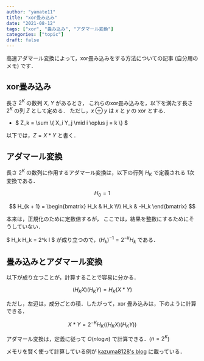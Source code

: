 ```yaml
---
author: "yamate11"
title: "xor畳み込み"
date: "2021-08-12"
tags: ["xor", "畳み込み", "アダマール変換"]
categories: ["topic"]
draft: false
---
```


高速アダマール変換によって，xor畳み込みをする方法についての記事 (自分用のメモ) です．


## xor畳み込み

長さ $2^K$ の数列 $X$, $Y$ があるとき，
これらのxor畳み込みを，以下を満たす長さ $2^K$ の列 $Z$ として定める．
ただし，$x \oplus y$ は $x$ と $y$ の xor とする．

* $ Z_k = \sum \\{ X_i Y_j \mid i \oplus j = k \\} $

以下では，$Z = X * Y$ と書く．

## アダマール変換

長さ $2^K$ の数列に作用するアダマール変換は，以下の行列 $H_K$ で定義される
1次変換である．

$$
H_0 = 1
$$

$$
H_{k + 1} = \begin{bmatrix}
H_k & H_k \\\\
H_k & -H_k
\end{bmatrix}
$$

本来は，正規化のために定数倍するが，
ここでは，結果を整数にするためにそうしていない．

$ H_k H_k = 2^k I $ が成り立つので，$(H_k)^{-1} = 2^{-k} H_k$ である．

## 畳み込みとアダマール変換

以下が成り立つことが，計算することで容易に分かる．

$$ (H_K X) (H_K Y) = H_K (X * Y) $$

ただし，左辺は，成分ごとの積．したがって，xor 畳み込みは，下のように計算できる．

$$ X * Y = 2^{-K} H_K ((H_K X) (H_K Y)) $$

アダマール変換は，定義に従って $O(n \log n)$ で計算できる．($n = 2^K$)

メモリを賢く使って計算している例が 
[kazuma8128\'s blog](https://kazuma8128.hatenablog.com/entry/2018/05/31/144519)
に載っている．
